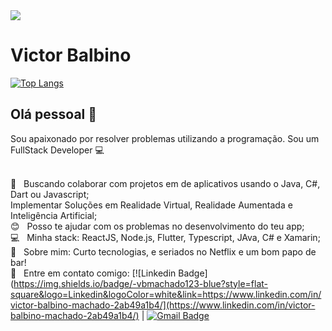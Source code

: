 <img width="auto" src="https://media-exp1.licdn.com/dms/image/C4D16AQFKZcOT88tvNw/profile-displaybackgroundimage-shrink_200_800/0?e=1602115200&v=beta&t=Hl9Xnw3qvedYKng_F9ir8rDovc-faGuljlhlciZO6kA">


# Victor Balbino

[![Top Langs](https://github-readme-stats.vercel.app/api/top-langs/?username=vbmachado123&hide=html&layout=compact)](https://github.com/vbmachado123)

## Olá pessoal 👋
Sou apaixonado por resolver problemas utilizando a programação.
Sou um FullStack Developer :computer:

 <br/> 💙 &nbsp; Buscando colaborar com projetos em de aplicativos usando o Java, C#, Dart ou Javascript;
 <br/> Implementar Soluções em Realidade Virtual, Realidade Aumentada e Inteligência Artificial;
 <br/> :blush: &nbsp; Posso te ajudar com os problemas no desenvolvimento do teu app; 
 <br/> :computer: &nbsp; Minha stack: ReactJS, Node.js, Flutter, Typescript, JAva, C# e Xamarin;
 <br/> 💬  &nbsp; Sobre mim: Curto tecnologias, e seriados no Netflix e um bom papo de bar!
 <br/> :email: &nbsp; Entre em contato comigo: [![Linkedin Badge](https://img.shields.io/badge/-vbmachado123-blue?style=flat-square&logo=Linkedin&logoColor=white&link=https://www.linkedin.com/in/victor-balbino-machado-2ab49a1b4/](https://www.linkedin.com/in/victor-balbino-machado-2ab49a1b4/) 
| 
[![Gmail Badge](https://img.shields.io/badge/-vbmachado123@gmail.com-c14438?style=flat-square&logo=Gmail&logoColor=white&link=mailto:vbmachado123@gmail.com)](mailto:vbmachado123@gmail.com)
